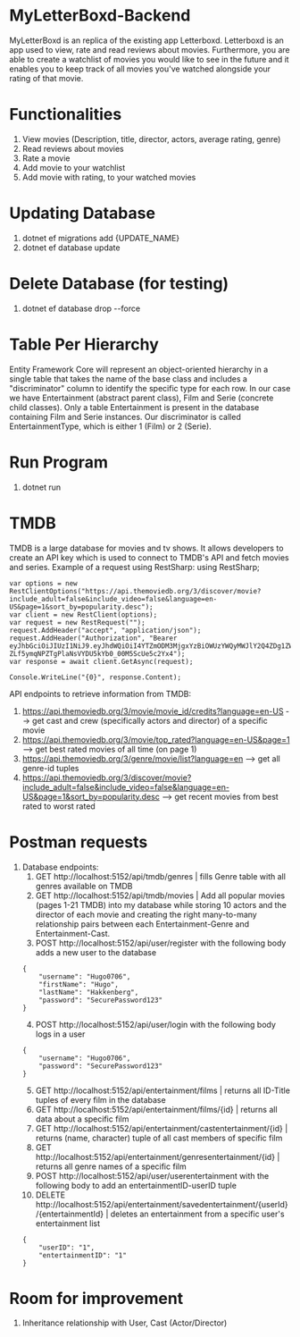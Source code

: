 # MyLetterBoxd-Backend
MyLetterBoxd is an replica of the existing app Letterboxd.
Letterboxd is an app used to view, rate and read reviews about movies.
Furthermore, you are able to create a watchlist of movies you would like to see in the future and it enables you to keep track of all movies you've watched alongside your rating of that movie.

# Functionalities
1. View movies (Description, title, director, actors, average rating, genre)
2. Read reviews about movies
4. Rate a movie
5. Add movie to your watchlist
6. Add movie with rating, to your watched movies
 
# Updating Database
1. dotnet ef migrations add {UPDATE_NAME}
2. dotnet ef database update

# Delete Database (for testing)
1. dotnet ef database drop --force

# Table Per Hierarchy
Entity Framework Core will represent an object-oriented hierarchy in a single table that takes the name of the base class and includes a "discriminator" column to identify the specific type for each row. 
In our case we have Entertainment (abstract parent class), Film and Serie (concrete child classes). Only a table Entertainment is present in the database containing Film and Serie instances.
Our discriminator is called EntertainmentType, which is either 1 (Film) or 2 (Serie).

# Run Program
1. dotnet run


# TMDB
TMDB is a large database for movies and tv shows. It allows developers to create an API key which is used
to connect to TMDB's API and fetch movies and series. Example of a request using RestSharp:
using RestSharp;

```
var options = new RestClientOptions("https://api.themoviedb.org/3/discover/movie?include_adult=false&include_video=false&language=en-US&page=1&sort_by=popularity.desc");
var client = new RestClient(options);
var request = new RestRequest("");
request.AddHeader("accept", "application/json");
request.AddHeader("Authorization", "Bearer eyJhbGciOiJIUzI1NiJ9.eyJhdWQiOiI4YTZmODM3MjgxYzBiOWUzYWQyMWJlY2Q4ZDg1ZWY5MyIsIm5iZiI6MTcyMjMzMTYxMy4zMjEyODQsInN1YiI6IjY2YTc5YjQxNDU5NjEwODkzNmM2ODhhZiIsInNjb3BlcyI6WyJhcGlfcmVhZCJdLCJ2ZXJzaW9uIjoxfQ.I-ZLf5ymqNPZTgPlaNsVYDU5kYb0_00M5ScUe5c2Yx4");
var response = await client.GetAsync(request);

Console.WriteLine("{0}", response.Content);
```

API endpoints to retrieve information from TMDB:
1. https://api.themoviedb.org/3/movie/movie_id/credits?language=en-US --> get cast and crew (specifically actors and director) of a specific movie
2. https://api.themoviedb.org/3/movie/top_rated?language=en-US&page=1 --> get best rated movies of all time (on page 1)
3. https://api.themoviedb.org/3/genre/movie/list?language=en --> get all genre-id tuples  
4. https://api.themoviedb.org/3/discover/movie?include_adult=false&include_video=false&language=en-US&page=1&sort_by=popularity.desc --> get recent movies from best rated to worst rated


# Postman requests
1. Database endpoints:
    1. GET http://localhost:5152/api/tmdb/genres | fills Genre table with all genres available on TMDB
    2. GET http://localhost:5152/api/tmdb/movies | Add all popular movies (pages 1-21 TMDB) into my database while storing 10 actors and the director of each movie and creating the right many-to-many relationship pairs between each Entertainment-Genre and Entertainment-Cast.
    3. POST http://localhost:5152/api/user/register with the following body adds a new user to the database
    ```
    {
        "username": "Hugo0706",
        "firstName": "Hugo",
        "lastName": "Hakkenberg",
        "password": "SecurePassword123"
    }
    ``` 
    4. POST http://localhost:5152/api/user/login with the following body logs in a user
    ```
    {
        "username": "Hugo0706",
        "password": "SecurePassword123"
    }
    ```
    5. GET http://localhost:5152/api/entertainment/films | returns all ID-Title tuples of every film in the database 
    6. GET http://localhost:5152/api/entertainment/films/{id} | returns all data about a specific film
    7. GET http://localhost:5152/api/entertainment/castentertainment/{id} | returns (name, character) tuple of all cast members of specific film
    8. GET http://localhost:5152/api/entertainment/genresentertainment/{id} | returns all genre names of a specific film
    9. POST http://localhost:5152/api/user/userentertainment with the following body to add an entertainmentID-userID tuple
    10. DELETE http://localhost:5152/api/entertainment/savedentertainment/{userId}/{entertainmentId} | deletes an entertainment from a specific user's entertainment list
    ```
    {
        "userID": "1",
        "entertainmentID": "1"
    }
    ```
    
# Room for improvement
1. Inheritance relationship with User, Cast (Actor/Director)